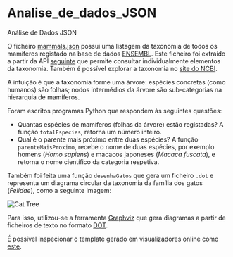# Analise_de_dados_JSON
Análise de Dados JSON  
  
O ficheiro [mammals.json](../scripts/projeto2/dados/mammals.json) possui uma listagem da taxonomia de todos os mamíferos registado na base de dados [ENSEMBL](http://www.ensembl.org/index.html).
Este ficheiro foi extraído a partir da API [seguinte](https://rest.ensembl.org/documentation/info/taxonomy_id) que permite consultar individualmente elementos da taxonomia. Também é possível explorar a taxonomia no [site do NCBI](https://www.ncbi.nlm.nih.gov/Taxonomy/Browser/wwwtax.cgi).

A intuição é que a taxonomia forme uma árvore: espécies concretas (como humanos) são folhas; nodos intermédios da árvore são sub-categorias na hierarquia de mamíferos. 

Foram escritos programas Python que respondem às seguintes questões:

* Quantas espécies de mamíferos (folhas da árvore) estão registadas?
A função `totalEspecies`, retorna um número inteiro.
* Qual é o parente mais próximo entre duas espécies?
A função `parenteMaisProximo`, recebe o nome de duas espécies, por exemplo homens (*Homo sapiens*) e macacos japoneses (*Macaca fuscata*), e retorna o nome científico da categoria respetiva.


Também foi feita uma função `desenhaGatos` que gera um ficheiro `.dot` e representa um diagrama circular da taxonomia da família dos gatos (*Felidae*), como a seguinte imagem: 

![Cat Tree](cats.png)

  Para isso, utilizou-se a ferramenta [Graphviz](https://graphviz.org/) que gera diagramas a partir de ficheiros de texto no formato [DOT](https://graphviz.org/docs/layouts/dot/).

É possível inspecionar o template gerado em visualizadores online como [este](https://edotor.net/). 
